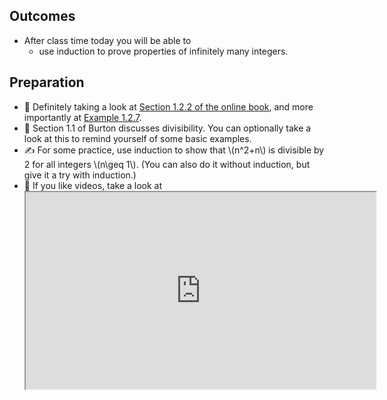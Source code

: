 ## Outcomes

* After class time today you will be able to
    * use induction to prove properties of infinitely many integers.

## Preparation

* 💾 Definitely taking a look at [Section 1.2.2 of the online book](https://math.gordon.edu/ntic/ntic/first-review.html#subsection-induction), and more importantly at [Example 1.2.7](https://math.gordon.edu/ntic/ntic/first-review.html#example-4-divides-5n-1).
* 📖 Section 1.1 of Burton discusses divisibility. You can optionally take a look at this to remind yourself of some basic examples.
* ✍️ For some practice, use induction to show that \\(n^2+n\\) is divisible by 2 for all integers \\(n\\geq 1\\). (You can also do it without induction, but give it a try with induction.)
* 🎥 If you like videos, take a look at 
  <iframe title="embedded content" src="https://www.youtube.com/embed/GdM_iA1Zek4" width="560" height="315" allowfullscreen="allowfullscreen" allow="accelerometer; autoplay; clipboard-write; encrypted-media; gyroscope; picture-in-picture"></iframe>
